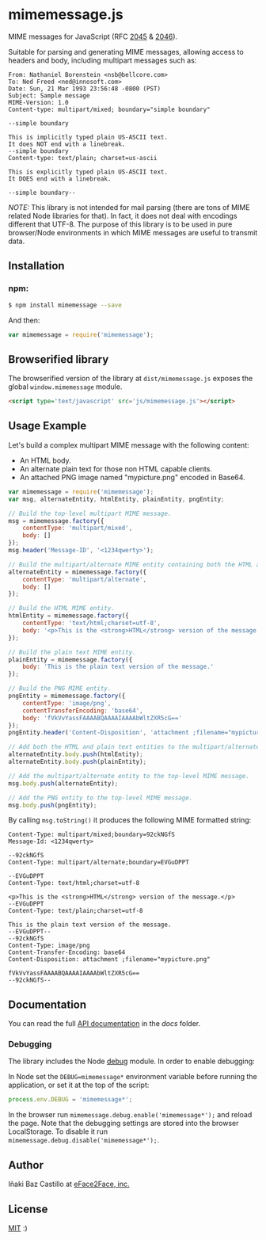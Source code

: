 # mimemessage.js

MIME messages for JavaScript (RFC [2045](https://tools.ietf.org/html/rfc2045) & [2046](https://tools.ietf.org/html/rfc2046)).

Suitable for parsing and generating MIME messages, allowing access to headers and body, including multipart messages such as:

```
From: Nathaniel Borenstein <nsb@bellcore.com>
To: Ned Freed <ned@innosoft.com>
Date: Sun, 21 Mar 1993 23:56:48 -0800 (PST)
Subject: Sample message
MIME-Version: 1.0
Content-type: multipart/mixed; boundary="simple boundary"

--simple boundary

This is implicitly typed plain US-ASCII text.
It does NOT end with a linebreak.
--simple boundary
Content-type: text/plain; charset=us-ascii

This is explicitly typed plain US-ASCII text.
It DOES end with a linebreak.

--simple boundary--
```

*NOTE:* This library is not intended for mail parsing (there are tons of MIME related Node libraries for that). In fact, it does not deal with encodings different that UTF-8. The purpose of this library is to be used in pure browser/Node environments in which MIME messages are useful to transmit data.


## Installation

### **npm**:

```bash
$ npm install mimemessage --save
```

And then:

```javascript
var mimemessage = require('mimemessage');
```


## Browserified library

The browserified version of the library at `dist/mimemessage.js` exposes the global `window.mimemessage` module.

```html
<script type='text/javascript' src='js/mimemessage.js'></script>
```


## Usage Example

Let's build a complex multipart MIME message with the following content:

* An HTML body.
* An alternate plain text for those non HTML capable clients.
* An attached PNG image named "mypicture.png" encoded in Base64.

```javascript
var mimemessage = require('mimemessage');
var msg, alternateEntity, htmlEntity, plainEntity, pngEntity;

// Build the top-level multipart MIME message.
msg = mimemessage.factory({
    contentType: 'multipart/mixed',
    body: []
});
msg.header('Message-ID', '<1234qwerty>');

// Build the multipart/alternate MIME entity containing both the HTML and plain text entities.
alternateEntity = mimemessage.factory({
    contentType: 'multipart/alternate',
    body: []
});

// Build the HTML MIME entity.
htmlEntity = mimemessage.factory({
    contentType: 'text/html;charset=utf-8',
    body: '<p>This is the <strong>HTML</strong> version of the message.</p>'
});

// Build the plain text MIME entity.
plainEntity = mimemessage.factory({
    body: 'This is the plain text version of the message.'
});

// Build the PNG MIME entity.
pngEntity = mimemessage.factory({
    contentType: 'image/png',
    contentTransferEncoding: 'base64',
    body: 'fVkVvYassFAAAABQAAAAIAAAAbWltZXR5cG=='
});
pngEntity.header('Content-Disposition', 'attachment ;filename="mypicture.png"');

// Add both the HTML and plain text entities to the multipart/alternate entity.
alternateEntity.body.push(htmlEntity);
alternateEntity.body.push(plainEntity);

// Add the multipart/alternate entity to the top-level MIME message.
msg.body.push(alternateEntity);

// Add the PNG entity to the top-level MIME message.
msg.body.push(pngEntity);
```

By calling `msg.toString()` it produces the following MIME formatted string:

```
Content-Type: multipart/mixed;boundary=92ckNGfS
Message-Id: <1234qwerty>

--92ckNGfS
Content-Type: multipart/alternate;boundary=EVGuDPPT

--EVGuDPPT
Content-Type: text/html;charset=utf-8

<p>This is the <strong>HTML</strong> version of the message.</p>
--EVGuDPPT
Content-Type: text/plain;charset=utf-8

This is the plain text version of the message.
--EVGuDPPT--
--92ckNGfS
Content-Type: image/png
Content-Transfer-Encoding: base64
Content-Disposition: attachment ;filename="mypicture.png"

fVkVvYassFAAAABQAAAAIAAAAbWltZXR5cG==
--92ckNGfS--
```


## Documentation

You can read the full [API documentation](docs/index.md) in the *docs* folder.


### Debugging

The library includes the Node [debug](https://github.com/visionmedia/debug) module. In order to enable debugging:

In Node set the `DEBUG=mimemessage*` environment variable before running the application, or set it at the top of the script:

```javascript
process.env.DEBUG = 'mimemessage*';
```

In the browser run `mimemessage.debug.enable('mimemessage*');` and reload the page. Note that the debugging settings are stored into the browser LocalStorage. To disable it run `mimemessage.debug.disable('mimemessage*');`.


## Author

Iñaki Baz Castillo at [eFace2Face, inc.](https://eface2face.com)


## License

[MIT](./LICENSE) :)
